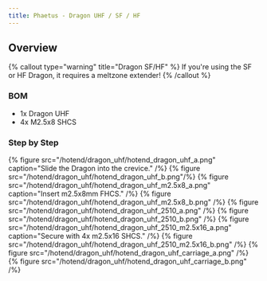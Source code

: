 ```yaml
---
title: Phaetus - Dragon UHF / SF / HF
---
```


## Overview

{% callout type="warning" title="Dragon SF/HF" %}
If you're using the SF or HF Dragon, it requires a meltzone extender!
{% /callout %}

### BOM

- 1x Dragon UHF
- 4x M2.5x8 SHCS

### Step by Step
{% figure src="/hotend/dragon_uhf/hotend_dragon_uhf_a.png" caption="Slide the Dragon into the crevice." /%}
{% figure src="/hotend/dragon_uhf/hotend_dragon_uhf_b.png"/%}
{% figure src="/hotend/dragon_uhf/hotend_dragon_uhf_m2.5x8_a.png" caption="Insert m2.5x8mm FHCS." /%}
{% figure src="/hotend/dragon_uhf/hotend_dragon_uhf_m2.5x8_b.png" /%}
{% figure src="/hotend/dragon_uhf/hotend_dragon_uhf_2510_a.png" /%}
{% figure src="/hotend/dragon_uhf/hotend_dragon_uhf_2510_b.png" /%}
{% figure src="/hotend/dragon_uhf/hotend_dragon_uhf_2510_m2.5x16_a.png" caption="Secure with 4x m2.5x16 SHCS." /%}
{% figure src="/hotend/dragon_uhf/hotend_dragon_uhf_2510_m2.5x16_b.png" /%}
{% figure src="/hotend/dragon_uhf/hotend_dragon_uhf_carriage_a.png" /%}
{% figure src="/hotend/dragon_uhf/hotend_dragon_uhf_carriage_b.png" /%}
